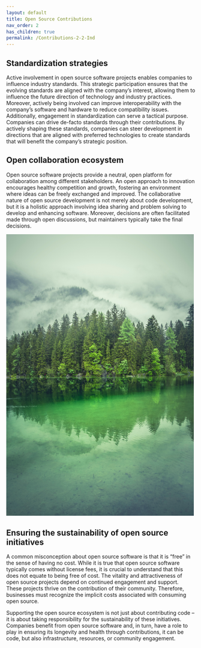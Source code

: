 ```yaml
---
layout: default
title: Open Source Contributions
nav_order: 2
has_children: true
permalink: /Contributions-2-2-Ind
---
```


## Standardization strategies

Active involvement in open source software projects enables companies to influence industry standards. This strategic participation ensures that the evolving standards are aligned with the company’s interest, allowing them to influence the future direction of technology and industry practices. Moreover, actively being involved can improve interoperability with the company’s software and hardware to reduce compatibility issues. Additionally, engagement in standardization can serve a tactical purpose. Companies can drive de-facto standards through their contributions. By actively shaping these standards, companies can steer development in directions that are aligned with preferred technologies to create standards that will benefit the company’s strategic position.

## Open collaboration ecosystem

Open source software projects provide a neutral, open platform for collaboration among different stakeholders. An open approach to innovation encourages healthy competition and growth, fostering an environment where ideas can be freely exchanged and improved. The collaborative nature of open source development is not merely about code development, but it is a holistic approach involving idea sharing and problem solving to develop and enhancing software. Moreover, decisions are often facilitated made through open discussions, but maintainers typically take the final decisions.

<img src="img/contributions-module2-open-source-ecosystem.jpg" alt="" width="500" height="auto">

## Ensuring the sustainability of open source initiatives

A common misconception about open source software is that it is “free” in the sense of having no cost. While it is true that open source software typically comes without license fees, it is crucial to understand that this does not equate to being free of cost. The vitality and attractiveness of open source projects depend on continued engagement and support. These projects thrive on the contribution of their community. Therefore, businesses must recognize the implicit costs associated with consuming open source.

Supporting the open source ecosystem is not just about contributing code – it is about taking responsibility for the sustainability of these initiatives. Companies benefit from open source software and, in turn, have a role to play in ensuring its longevity and health through contributions, it can be code, but also infrastructure, resources, or community engagement.
